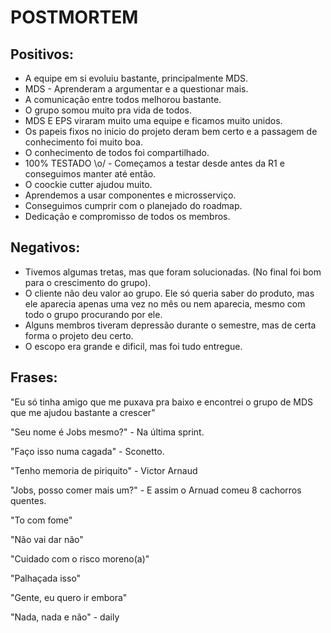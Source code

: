# POSTMORTEM

## Positivos: 

- A equipe em si evoluiu bastante, principalmente MDS.
- MDS - Aprenderam a argumentar e a questionar mais.
- A comunicação entre todos melhorou bastante. 
- O grupo somou muito pra vida de todos.
- MDS E EPS viraram muito uma equipe e ficamos muito unidos.
- Os papeis fixos no inicio do projeto deram bem certo e a passagem de conhecimento foi muito boa.
- O conhecimento de todos foi compartilhado.
- 100% TESTADO \o/ - Começamos a testar desde antes da R1 e conseguimos manter até então. 
- O coockie cutter ajudou muito.
- Aprendemos a usar componentes e microsserviço.
- Conseguimos cumprir com o planejado do roadmap.
- Dedicação e compromisso de todos os membros.


## Negativos: 

- Tivemos algumas tretas, mas que foram solucionadas. (No final foi bom para o crescimento do grupo).
- O cliente não deu valor ao grupo. Ele só queria saber do produto, mas ele aparecia apenas uma vez no mês ou nem aparecia, mesmo com todo o grupo procurando por ele.
- Alguns membros tiveram depressão durante o semestre, mas de certa forma o projeto deu certo. 
- O escopo era grande e dificil, mas foi tudo entregue.

## Frases: 

"Eu só tinha amigo que me puxava pra baixo e encontrei o grupo de MDS que me ajudou bastante a crescer"

"Seu nome é Jobs mesmo?" - Na última sprint.

"Faço isso numa cagada" - Sconetto.

"Tenho memoria de piriquito"  - Victor Arnaud

"Jobs, posso comer mais um?" - E assim o Arnuad comeu 8 cachorros quentes.

"To com fome" 

"Não vai dar não"

"Cuidado com o risco moreno(a)"

"Palhaçada isso"

"Gente, eu quero ir embora"

"Nada, nada e não" - daily